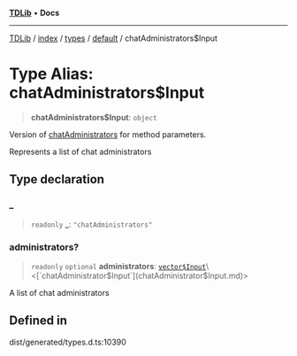 [**TDLib**](../../../../../../README.md) • **Docs**

***

[TDLib](../../../../../../modules.md) / [index](../../../../../README.md) / [types](../../../README.md) / [default](../README.md) / chatAdministrators$Input

# Type Alias: chatAdministrators$Input

> **chatAdministrators$Input**: `object`

Version of [chatAdministrators](chatAdministrators.md) for method parameters.

Represents a list of chat administrators

## Type declaration

### \_

> `readonly` **\_**: `"chatAdministrators"`

### administrators?

> `readonly` `optional` **administrators**: [`vector$Input`](vector$Input.md)\<[`chatAdministrator$Input`](chatAdministrator$Input.md)\>

A list of chat administrators

## Defined in

dist/generated/types.d.ts:10390
